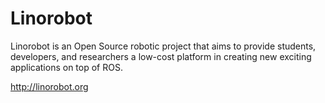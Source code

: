 # Linorobot

Linorobot is an Open Source robotic project that aims to provide students, developers, and researchers a low-cost platform in creating new exciting applications on top of ROS.

http://linorobot.org
